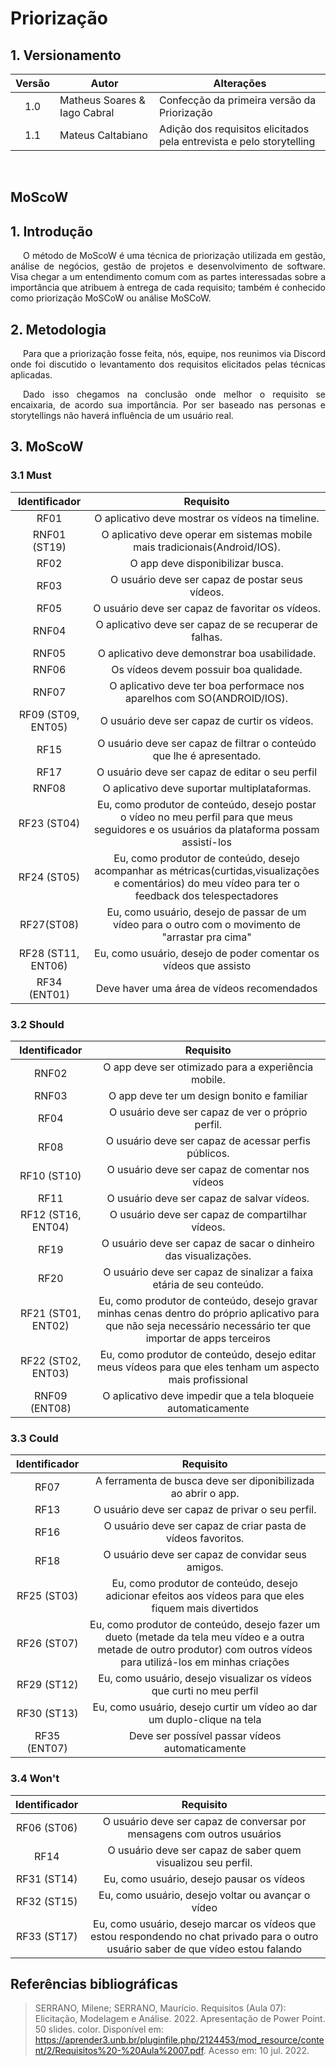# Priorização

## 1. Versionamento

| Versão | Autor                         | Alterações                                                           |
|:------:| ----------------------------- | -------------------------------------------------------------------- |
|  1.0   | Matheus Soares  & Iago Cabral | Confecção da primeira versão da Priorização                          |
|  1.1   | Mateus Caltabiano             | Adição dos requisitos elicitados pela entrevista e pelo storytelling |

&nbsp;
&nbsp;

## MoScoW

## 1. Introdução

<p style="text-indent: 20px; text-align: justify">
O método de MoScoW é uma técnica de priorização utilizada em gestão, análise de negócios, gestão de projetos e desenvolvimento de software. Visa chegar a um entendimento comum com as partes interessadas sobre a importância que atribuem à entrega de cada requisito; também é conhecido como priorização MoSCoW ou análise MoSCoW.
</p>

## 2. Metodologia
<p style="text-indent: 20px; text-align: justify">
Para que a priorização fosse feita, nós, equipe, nos reunimos via Discord onde foi discutido o levantamento dos requisitos elicitados pelas técnicas aplicadas.
</p><p style="text-indent: 20px; text-align: justify">
    Dado isso chegamos na conclusão onde melhor o requisito se encaixaria, de acordo sua importância. Por ser baseado nas personas e storytellings não haverá influência de um usuário real.
</p>
    
## 3. MoScoW

### 3.1 Must

|   Identificador    |                                                                        Requisito                                                                        |
|:------------------:|:-------------------------------------------------------------------------------------------------------------------------------------------------------:|
|        RF01        |                                                    O aplicativo deve mostrar os vídeos na timeline.                                                     |
|    RNF01 (ST19)    |                                       O aplicativo deve operar em sistemas mobile mais tradicionais(Android/IOS).                                       |
|        RF02        |                                                            O app deve disponibilizar busca.                                                             |
|        RF03        |                                                     O usuário deve ser capaz de postar seus vídeos.                                                     |
|        RF05        |                                                    O usuário deve ser capaz de favoritar os vídeos.                                                     |
|       RNF04        |                                                 O aplicativo deve ser capaz de se recuperar de falhas.                                                  |
|       RNF05        |                                                      O aplicativo deve demonstrar boa usabilidade.                                                      |
|       RNF06        |                                                         Os vídeos devem possuir boa qualidade.                                                          |
|       RNF07        |                                         O aplicativo deve ter boa performace nos aparelhos com SO(ANDROID/IOS).                                         |
| RF09 (ST09, ENT05) |                                                      O usuário deve ser capaz de curtir os vídeos.                                                      |
|        RF15        |                                          O usuário deve ser capaz de filtrar o conteúdo que lhe é apresentado.                                          |
|        RF17        |                                                     O usuário deve ser capaz de editar o seu perfil                                                     |
|       RNF08        |                                                      O aplicativo deve suportar multiplataformas.                                                       |
|   RF23   (ST04)    |       Eu, como produtor de conteúdo, desejo postar o vídeo no meu perfil para que meus seguidores e os usuários da plataforma possam assistí-los        |
|  RF24      (ST05)  | Eu, como produtor de conteúdo, desejo acompanhar as métricas(curtidas,visualizações e comentários) do meu vídeo para ter o feedback dos telespectadores |
|     RF27(ST08)     |                           Eu, como usuário, desejo de passar de um vídeo para o outro com o movimento de "arrastar pra cima"                            |
| RF28 (ST11, ENT06) |                                            Eu, como usuário, desejo de poder comentar os vídeos que assisto                                             |
|    RF34 (ENT01)    |                                                       Deve haver uma área de vídeos recomendados                                                        |


### 3.2 Should

|      Identificador       |                                                                             Requisito                                                                             |
|:------------------------:|:-----------------------------------------------------------------------------------------------------------------------------------------------------------------:|
|          RNF02           |                                                        O app deve ser otimizado para a experiência mobile.                                                        |
|          RNF03           |                                                            O app deve ter um design bonito e familiar                                                             |
|           RF04           |                                                         O usuário deve ser capaz de ver o próprio perfil.                                                         |
|           RF08           |                                                       O usuário deve ser capaz de acessar perfis públicos.                                                        |
|       RF10 (ST10)        |                                                          O usuário deve ser capaz de comentar nos vídeos                                                          |
|           RF11           |                                                            O usuário deve ser capaz de salvar vídeos.                                                             |
|    RF12 (ST16, ENT04)    |                                                         O usuário deve ser capaz de compartilhar vídeos.                                                          |
|           RF19           |                                                  O usuário deve ser capaz de sacar o dinheiro das visualizações.                                                  |
|           RF20           |                                               O usuário deve ser capaz de sinalizar a faixa etária de seu conteúdo.                                               |
|   RF21  (ST01, ENT02)    | Eu, como produtor de conteúdo, desejo gravar minhas cenas dentro do próprio aplicativo para que não seja necessário necessário ter que importar de apps terceiros |
| RF22       (ST02, ENT03) |                            Eu, como produtor de conteúdo, desejo editar meus vídeos para que eles tenham um aspecto mais profissional                             |
|      RNF09 (ENT08)       |                                                   O aplicativo deve impedir que a tela bloqueie automaticamente                                                   |


### 3.3 Could

| Identificador |                                                                                Requisito                                                                                 |
|:-------------:|:------------------------------------------------------------------------------------------------------------------------------------------------------------------------:|
|     RF07      |                                                      A ferramenta de busca deve ser diponibilizada ao abrir o app.                                                       |
|     RF13      |                                                             O usuário deve ser capaz de privar o seu perfil.                                                             |
|     RF16      |                                                       O usuário deve ser capaz de criar pasta de vídeos favoritos.                                                       |
|     RF18      |                                                            O usuário deve ser capaz de convidar seus amigos.                                                             |
|  RF25 (ST03)  |                                 Eu, como produtor de conteúdo, desejo adicionar efeitos aos vídeos para que eles fiquem mais divertidos                                  |
|  RF26 (ST07)  | Eu, como produtor de conteúdo, desejo fazer um dueto (metade da tela meu vídeo e a outra metade de outro produtor) com outros vídeos para utilizá-los em minhas criações |
|  RF29 (ST12)  |                                                  Eu, como usuário, desejo visualizar os vídeos que curti no meu perfil                                                   |
|  RF30 (ST13)  |                                                 Eu, como usuário, desejo curtir um vídeo ao dar um duplo-clique na tela                                                  |
| RF35 (ENT07)  |                                                             Deve ser possível passar vídeos automaticamente                                                              |

### 3.4 Won't

| Identificador |                                                               Requisito                                                               |
|:-------------:|:-------------------------------------------------------------------------------------------------------------------------------------:|
|  RF06 (ST06)  |                                O usuário deve ser capaz de conversar por mensagens com outros usuários                                |
|     RF14      |                                     O usuário deve ser capaz de saber quem visualizou seu perfil.                                     |
|  RF31 (ST14)  |                                               Eu, como usuário, desejo pausar os vídeos                                               |
|  RF32 (ST15)  |                                          Eu, como usuário, desejo voltar ou avançar o vídeo                                           |
|  RF33 (ST17)  | Eu, como usuário, desejo marcar os vídeos que estou respondendo no chat privado para o outro usuário saber de que vídeo estou falando |


## Referências bibliográficas

> SERRANO, Milene; SERRANO, Maurício. Requisitos (Aula 07): Elicitação, Modelagem e Análise. 2022. Apresentação de Power Point. 50 slides. color. Disponível em: https://aprender3.unb.br/pluginfile.php/2124453/mod_resource/content/2/Requisitos%20-%20Aula%2007.pdf. Acesso em: 10 jul. 2022.

